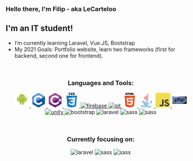 ### Hello there, I'm Filip - aka LeCarteloo

## I'm an IT student!

-  I’m currently learning Laravel, Vue.JS, Bootstrap
-  My 2021 Goals: Portfolio website, learn two frameworks (first for backend, second one for frontend).

<br />
<div algin="center">
<h3 align="center">Languages and Tools:</h3>
<p align="center"> <a href="https://developer.android.com" target="_blank">
<img src="https://raw.githubusercontent.com/devicons/devicon/master/icons/android/android-original-wordmark.svg" alt="android" width="40" height="40"/> </a> <a href="https://www.cprogramming.com/" target="_blank">
<img src="https://raw.githubusercontent.com/devicons/devicon/master/icons/c/c-original.svg" alt="c" width="40" height="40"/> </a> <a href="https://www.w3schools.com/cs/" target="_blank"> <img src="https://raw.githubusercontent.com/devicons/devicon/master/icons/csharp/csharp-original.svg" alt="csharp" width="40" height="40"/> </a> <a href="https://www.w3schools.com/css/" target="_blank">
<img src="https://raw.githubusercontent.com/devicons/devicon/master/icons/css3/css3-original-wordmark.svg" alt="css3" width="40" height="40"/> </a> <a href="https://firebase.google.com/" target="_blank">
<img src="https://www.vectorlogo.zone/logos/firebase/firebase-icon.svg" alt="firebase" width="40" height="40"/> </a> <a href="https://git-scm.com/" target="_blank">
<img src="https://www.vectorlogo.zone/logos/git-scm/git-scm-icon.svg" alt="git" width="40" height="40"/> </a> <a href="https://www.w3.org/html/" target="_blank">
<img src="https://raw.githubusercontent.com/devicons/devicon/master/icons/html5/html5-original-wordmark.svg" alt="html5" width="40" height="40"/> </a> <a href="https://www.java.com" target="_blank">
<img src="https://raw.githubusercontent.com/devicons/devicon/master/icons/java/java-original.svg" alt="java" width="40" height="40"/> </a> <a href="https://developer.mozilla.org/en-US/docs/Web/JavaScript" target="_blank">
<img src="https://raw.githubusercontent.com/devicons/devicon/master/icons/javascript/javascript-original.svg" alt="javascript" width="40" height="40"/> </a> <a href="https://www.php.net" target="_blank">
<img src="https://raw.githubusercontent.com/devicons/devicon/master/icons/php/php-original.svg" alt="php" width="40" height="40"/> </a> <a href="https://www.postgresql.org" target="_blank"> </a> <a href="https://unity.com/" target="_blank">
<img src="https://www.vectorlogo.zone/logos/unity3d/unity3d-icon.svg" alt="unity" width="40" height="40"/> </a>
<img src="https://cdn.worldvectorlogo.com/logos/bootstrap-4.svg" alt="bootstrap" width="40" height="40"/> 
<img src="https://upload.wikimedia.org/wikipedia/commons/9/9a/Laravel.svg" alt="laravel" width="40" height="40"/>
<img src="https://upload.wikimedia.org/wikipedia/commons/9/96/Sass_Logo_Color.svg" alt="sass" width="40" height="40"/> 
<img src="https://upload.wikimedia.org/wikipedia/commons/9/95/Vue.js_Logo_2.svg" alt="sass" width="40" height="40"/> </p>
<br />
  
<h3 align="center">Currently focusing on:</h3>  
<p align="center">
<img src="https://upload.wikimedia.org/wikipedia/commons/9/9a/Laravel.svg" alt="laravel" width="40" height="40"/>
<img src="https://upload.wikimedia.org/wikipedia/commons/9/96/Sass_Logo_Color.svg" alt="sass" width="40" height="40"/> 
<img src="https://upload.wikimedia.org/wikipedia/commons/9/95/Vue.js_Logo_2.svg" alt="sass" width="40" height="40"/> 
<br />
</p>
</div>
